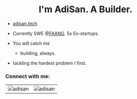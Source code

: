 
<!-- <h1 align="center">I'm Aditya Sankhla. A Builder.</h1> -->
<h1 align="center">I'm AdiSan. A Builder.</h1>

<!-- <h3 align="center">An Engineer and Computer Enthusiast.</h3> 

<!-- <p align="center"> <a href="https://github.com/ryo-ma/github-profile-trophy"><img src="https://github-profile-trophy.vercel.app/?username=adismort14&column=9" alt="adismort14" /></a> </p>
-->
- [adisan.tech](https://adisan.tech)  

<!-- - My projects are available [here](https://github.com/adisan-dev?tab=repositories) and at [@adismort14](https://github.com/adismort14?tab=repositories). 

- Currently SDE Intern @Amazon.

- Prev early-stage product startups: ClearFeed, CloudDefense.ai, Logy.ai, Magnetica, IBITF.
-->
- Currently SWE @[FAANG](https://www.investopedia.com/terms/f/faang-stocks.asp#toc-what-are-faang-stocks). 5x Ex-startups.

- You will catch me
  - building, always. 
 <!-- - deepdiving into the LLM space. -->
  - tackling the hardest problem I find.
    
<!-- - 📫 Reach me at **adityasankhla14@gmail.com** -->

<h3 align="left">Connect with me:</h3>
<p align="left">
<!-- <a href="https://in.linkedin.com/in/adismort" target="blank"><img align="center" src="linkedin_icon.png" alt="adismort" height="64" width="64" /></a>
<a href="https://twitter.com/adismort" target="_blank"> 
  <img align="center" src="https://github.com/adismort14/adismort14/assets/104080429/a774863e-c209-4197-b93d-61f10d6f643b" alt="adismort X handle" height="56" width="56" />
</a>-->

</p>

<!--
<h3 align="left">Languages and Tools:</h3>

<p>
  <a href="https://skillicons.dev">
    <img src="https://skillicons.dev/icons?i=git,html,css,js,react,matlab,supabase,flutter,python,cpp,androidstudio,arduino,bash,blender,bootstrap,dart,django,firebase,github,ai,jquery,linux,md,mongodb,react,sqlite,svelte,vscode,ps,pr,kubernetes,docker,c,vim" />
  </a>
</p>
-->


<table>
  <tr>
    <td><img src="https://github-readme-stats.vercel.app/api?username=adisan-dev&show_icons=true&locale=en&theme=aura_dark" alt="adisan" /></td>
    <td><img src="https://github-readme-streak-stats.herokuapp.com/?user=adisan-dev&theme=aura_dark" alt="adisan" /></td>
  </tr>
</table>


<!-- 
<div align="center" style="display: flex; justify-content: space-between;">
  <img src="https://github-readme-stats.vercel.app/api?username=adisan-dev&show_icons=true&locale=en&theme=aura_dark" alt="GitHub Stats" />
  <img src="https://github-readme-streak-stats.herokuapp.com/?user=adisan-dev&theme=aura_dark" alt="GitHub Streak" />
</div>
-->
